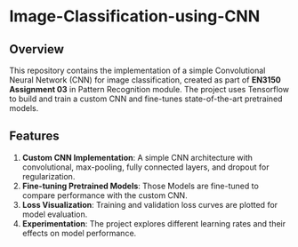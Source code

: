 # Image-Classification-using-CNN

## Overview
This repository contains the implementation of a simple Convolutional Neural Network (CNN) for image classification, created as part of **EN3150 Assignment 03** in Pattern Recognition module. The project uses Tensorflow to build and train a custom CNN and fine-tunes state-of-the-art pretrained models.

## Features
1. **Custom CNN Implementation**: A simple CNN architecture with convolutional, max-pooling, fully connected layers, and dropout for regularization.
2. **Fine-tuning Pretrained Models**: Those Models are fine-tuned to compare performance with the custom CNN.
3. **Loss Visualization**: Training and validation loss curves are plotted for model evaluation.
4. **Experimentation**: The project explores different learning rates and their effects on model performance.
